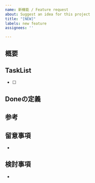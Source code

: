 ```yaml
---
name: 新機能 / Feature request
about: Suggest an idea for this project
title: "[NEW]"
labels: new feature
assignees: ''

---
```


## 概要

## TaskList
+ [ ] 

## Doneの定義

## 参考

## 留意事項
+ 

## 検討事項
+
